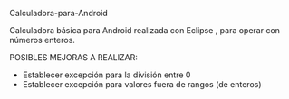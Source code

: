 Calculadora-para-Android

Calculadora básica para Android realizada con Eclipse , para operar con números enteros.

POSIBLES MEJORAS A REALIZAR:
* Establecer excepción para la división entre 0
* Establecer excepción para valores fuera de rangos (de enteros)
